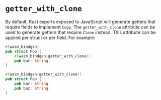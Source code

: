 # `getter_with_clone`

By default, Rust exports exposed to JavaScript will generate getters that require fields to implement `Copy`. The `getter_with_clone` attribute can be used to generate getters that require `Clone` instead. This attribute can be applied per struct or per field. For example:

```rust
#[wasm_bindgen]
pub struct Foo {
    #[wasm_bindgen(getter_with_clone)]
    pub bar: String,
}

#[wasm_bindgen(getter_with_clone)]
pub struct Foo {
    pub bar: String,
    pub baz: String,
}
```
